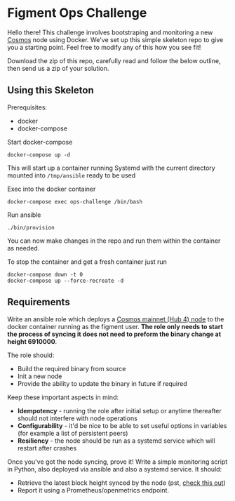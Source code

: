 # Figment Ops Challenge

Hello there! This challenge involves bootstraping and monitoring a new [Cosmos](https://cosmos.network/) node using Docker. We've set up this simple skeleton repo to give you a starting point. Feel free to modify any of this how you see fit!

Download the zip of this repo, carefully read and follow the below outline, then send us a zip of your solution.


## Using this Skeleton

Prerequisites:

- docker
- docker-compose

Start docker-compose

```
docker-compose up -d
```

This will start up a container running Systemd with the current directory mounted into `/tmp/ansible` ready to be used

Exec into the docker container

```
docker-compose exec ops-challenge /bin/bash
```

Run ansible

```
./bin/provision
```

You can now make changes in the repo and run them within the container as needed.

To stop the container and get a fresh container just run

```
docker-compose down -t 0
docker-compose up --force-recreate -d
```


## Requirements

Write an ansible role which deploys a [Cosmos mainnet (Hub 4) node](https://github.com/cosmos/mainnet) to the docker container running as the figment user.  **The role only needs to start the process of syncing it does not need to preform the binary change at height 6910000**.

The role should:
- Build the required binary from source
- Init a new node
- Provide the ability to update the binary in future if required

Keep these important aspects in mind:

- **Idempotency** - running the role after initial setup or anytime thereafter should not interfere with node operations
- **Configurability** - it'd be nice to be able to set useful options in variables (for example a list of persistent peers)
- **Resiliency** - the node should be run as a systemd service which will restart after crashes


Once you've got the node syncing, prove it! Write a simple monitoring script in Python, also deployed via ansible and also a systemd service. It should:
 - Retrieve the latest block height synced by the node (pst, [check this out](https://docs.tendermint.com/master/rpc/))
 - Report it using a Prometheus/openmetrics endpoint.
